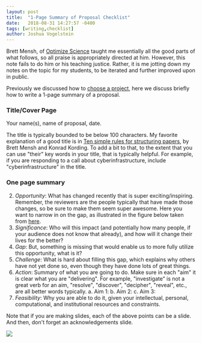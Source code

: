 ```yaml
---
layout: post
title:  "1-Page Summary of Proposal Checklist"
date:   2018-08-31 14:27:57 -0400
tags: [writing,checklist]
author: Joshua Vogelstein
---
```


Brett Mensh, of [Optimize Science](http://optimizescience.com/) taught me essentially all the good parts of what follows, so all praise is appropriately directed at him. However, this note  fails to do him or his teaching justice.  Rather, it is me jotting down my notes on the topic for my students, to be iterated and further improved upon in public.

Previously we discussed how to [choose a project](2018-08-31-sig-and-feas.markdown), here we discuss briefly how to write a 1-page summary of a proposal.  

### Title/Cover Page

Your name(s), name of proposal, date.

The title is typically bounded to be below 100 characters.  My favorite explanation of a good title is in [Ten simple rules for structuring papers](https://journals.plos.org/ploscompbiol/article?id=10.1371/journal.pcbi.1005619), by Brett Mensh and Konrad Kording.  To add a bit to that, to the extent that you can use "their" key words in your title, that is typically helpful.  For example, if you are responding to a call about cyberinfrastructure, include "cyberinfrastructure" in the title.



### One page summary

2. *Opportunity*: What has changed recently that is super exciting/inspiring. Remember, the reviewers are the people typically that have made those changes, so be sure to make them seem super awesome.  Here you want to narrow in on the gap, as illustrated in the figure below taken from [here](https://journals.plos.org/ploscompbiol/article/figure?id=10.1371/journal.pcbi.1005619.g001).
7. *Significance*: Who will this impact (and potentially how many people, if your audience does not know that already), and how will it change their lives for the better?
3. *Gap*: But, something is missing that would enable us to more fully utilize this opportunity, what is it?
4. *Challenge*: What is hard about filling this gap, which explains why others have not yet done so, even though they have done lots of great things.
5. *Action*: Summary of what you are going to do. Make sure in each "aim" it is clear what you are "delivering".  For example, "investigate" is not a great verb for an aim, "resolve", "discover", "decipher", "reveal", etc., are all better words typically.
  a. Aim 1:
  b. Aim 2:
  c. Aim 3:
6. *Feasibility*:  Why you are able to do it, given your intellectual, personal, computational, and institutional resources and constraints.


Note that if you are making slides, each of the above points can be a slide.  And then, don't forget an acknowledgements slide.

![](https://journals.plos.org/ploscompbiol/article/figure/image?size=large&id=info:doi/10.1371/journal.pcbi.1005619.g001)

